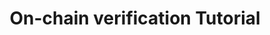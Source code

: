 ---
id: tutorial
title: On-chain verification Tutorial
sidebar_label: Tutorial
description: On-chain verification tutorial.
keywords:
  - docs
  - privado id
  - ID holder
  - issuer
  - verifier
  - on-chain
---